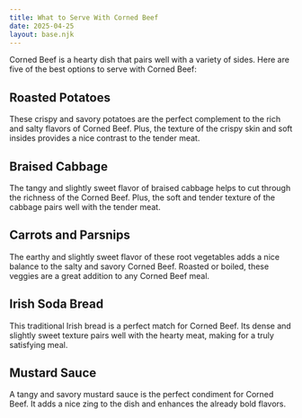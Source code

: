 ```yaml
---
title: What to Serve With Corned Beef
date: 2025-04-25
layout: base.njk
---
```


Corned Beef is a hearty dish that pairs well with a variety of sides. Here are five of the best options to serve with Corned Beef:

## **Roasted Potatoes**
These crispy and savory potatoes are the perfect complement to the rich and salty flavors of Corned Beef. Plus, the texture of the crispy skin and soft insides provides a nice contrast to the tender meat.

## **Braised Cabbage**
The tangy and slightly sweet flavor of braised cabbage helps to cut through the richness of the Corned Beef. Plus, the soft and tender texture of the cabbage pairs well with the tender meat.

## **Carrots and Parsnips**
The earthy and slightly sweet flavor of these root vegetables adds a nice balance to the salty and savory Corned Beef. Roasted or boiled, these veggies are a great addition to any Corned Beef meal.

## **Irish Soda Bread**
This traditional Irish bread is a perfect match for Corned Beef. Its dense and slightly sweet texture pairs well with the hearty meat, making for a truly satisfying meal.

## **Mustard Sauce**
A tangy and savory mustard sauce is the perfect condiment for Corned Beef. It adds a nice zing to the dish and enhances the already bold flavors.